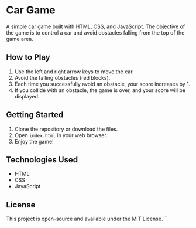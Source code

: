 # Car Game

A simple car game built with HTML, CSS, and JavaScript. The objective of the game is to control a car and avoid obstacles falling from the top of the game area.

## How to Play

1. Use the left and right arrow keys to move the car.
2. Avoid the falling obstacles (red blocks).
3. Each time you successfully avoid an obstacle, your score increases by 1.
4. If you collide with an obstacle, the game is over, and your score will be displayed.

## Getting Started

1. Clone the repository or download the files.
2. Open `index.html` in your web browser.
3. Enjoy the game!

## Technologies Used

- HTML
- CSS
- JavaScript

## License

This project is open-source and available under the MIT License.
``
